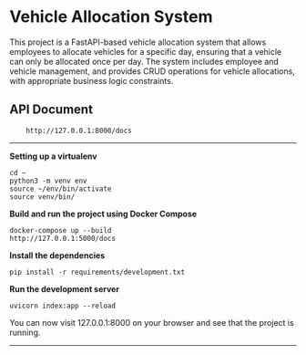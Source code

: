 # Vehicle Allocation System

This project is a FastAPI-based vehicle allocation system that allows employees to allocate vehicles for a specific day, ensuring that a vehicle can only be allocated once per day. The system includes employee and vehicle management, and provides CRUD operations for vehicle allocations, with appropriate business logic constraints.

## API Document
```
    http://127.0.0.1:8000/docs
```

---

**Setting up a virtualenv**

    cd ~
    python3 -m venv env
    source ~/env/bin/activate
    source venv/bin/
    
**Build and run the project using Docker Compose**

    docker-compose up --build
    http://127.0.0.1:5000/docs


**Install the dependencies**

    pip install -r requirements/development.txt

**Run the development server**

    uvicorn index:app --reload

You can now visit 127.0.0.1:8000 on your browser and see that the project is running.

---
